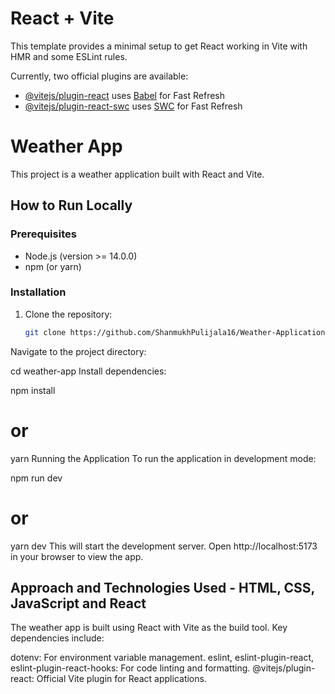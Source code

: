 # React + Vite

This template provides a minimal setup to get React working in Vite with HMR and some ESLint rules.

Currently, two official plugins are available:

- [@vitejs/plugin-react](https://github.com/vitejs/vite-plugin-react/blob/main/packages/plugin-react/README.md) uses [Babel](https://babeljs.io/) for Fast Refresh
- [@vitejs/plugin-react-swc](https://github.com/vitejs/vite-plugin-react-swc) uses [SWC](https://swc.rs/) for Fast Refresh

# Weather App

This project is a weather application built with React and Vite.

## How to Run Locally

### Prerequisites

- Node.js (version >= 14.0.0)
- npm (or yarn)

### Installation

1. Clone the repository:

   ```bash
   git clone https://github.com/ShanmukhPulijala16/Weather-Application-using-React-1.git
Navigate to the project directory:

cd weather-app
Install dependencies:

npm install
# or
yarn
Running the Application
To run the application in development mode:

npm run dev
# or
yarn dev
This will start the development server. Open http://localhost:5173 in your browser to view the app.

## Approach and Technologies Used - HTML, CSS, JavaScript and React
The weather app is built using React with Vite as the build tool. Key dependencies include:

dotenv: For environment variable management.
eslint, eslint-plugin-react, eslint-plugin-react-hooks: For code linting and formatting.
@vitejs/plugin-react: Official Vite plugin for React applications.
